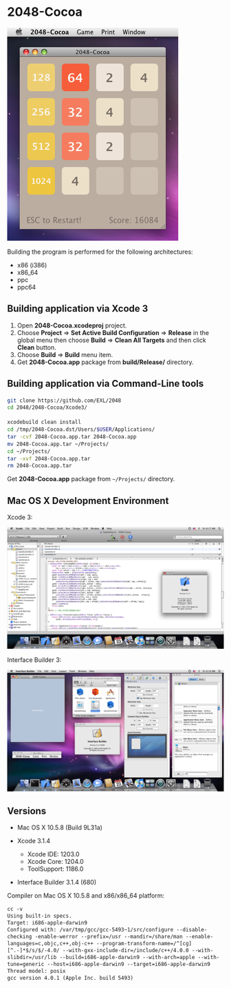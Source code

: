 2048-Cocoa
==========

![2048-Cocoa Mac OS X 10.5 Screenshot](../../image/2048-Cocoa-Screenshot-10_5.png)

Building the program is performed for the following architectures:

* x86 (i386)
* x86_64
* ppc
* ppc64

## Building application via Xcode 3

1. Open **2048-Cocoa.xcodeproj** project.
2. Choose **Project** => **Set Active Build Configuration** => **Release** in the global menu then choose **Build** => **Clean All Targets** and then click **Clean** button.
3. Choose **Build** => **Build** menu item.
4. Get **2048-Cocoa.app** package from **build/Release/** directory.

## Building application via Command-Line tools

```bash
git clone https://github.com/EXL/2048
cd 2048/2048-Cocoa/Xcode3/

xcodebuild clean install
cd /tmp/2048-Cocoa.dst/Users/$USER/Applications/
tar -cvf 2048-Cocoa.app.tar 2048-Cocoa.app
mv 2048-Cocoa.app.tar ~/Projects/
cd ~/Projects/
tar -xvf 2048-Cocoa.app.tar
rm 2048-Cocoa.app.tar
```

Get **2048-Cocoa.app** package from `~/Projects/` directory.

## Mac OS X Development Environment

Xcode 3:

![Xcode 3 Mac OS X 10.5 Screenshot](../../image/Xcode-MacOSX-10_5-Screenshot.png)

Interface Builder 3:

![Interface Builder 3 Mac OS X 10.5 Screenshot](../../image/InterfaceBuilder-MacOSX-10_5-Screenshot.png)

## Versions

* Mac OS X 10.5.8 (Build 9L31a)
* Xcode 3.1.4

    * Xcode IDE: 1203.0
    * Xcode Core: 1204.0
    * ToolSupport: 1186.0

* Interface Builder 3.1.4 (680)

Compiler on Mac OS X 10.5.8 and x86/x86_64 platform:

```
cc -v
Using built-in specs.
Target: i686-apple-darwin9
Configured with: /var/tmp/gcc/gcc-5493~1/src/configure --disable-checking -enable-werror --prefix=/usr --mandir=/share/man --enable-languages=c,objc,c++,obj-c++ --program-transform-name=/^[cg][^.-]*$/s/$/-4.0/ --with-gxx-include-dir=/include/c++/4.0.0 --with-slibdir=/usr/lib --build=i686-apple-darwin9 --with-arch=apple --with-tune=generic --host=i686-apple-darwin9 --target=i686-apple-darwin9
Thread model: posix
gcc version 4.0.1 (Apple Inc. build 5493)
```
